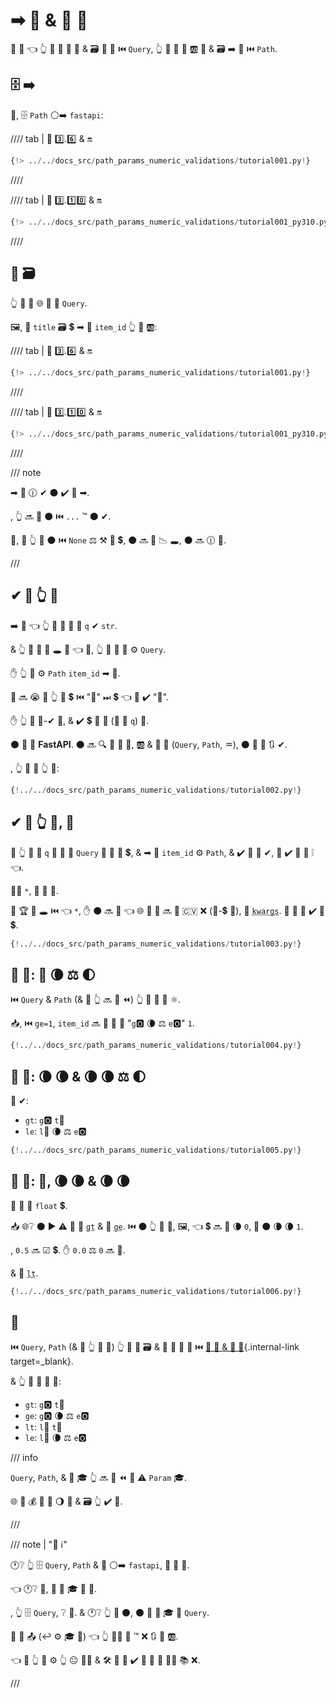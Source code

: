 # ➡ 🔢 &amp; 🔢 🔬

🎏 🌌 👈 👆 💪 📣 🌅 🔬 &amp; 🗃 🔢 🔢 ⏮️ `Query`, 👆 💪 📣 🎏 🆎 🔬 &amp; 🗃 ➡ 🔢 ⏮️ `Path`.

## 🗄 ➡

🥇, 🗄 `Path` ⚪️➡️ `fastapi`:

//// tab | 🐍 3️⃣.6️⃣ &amp; 🔛

```Python hl_lines="3"
{!> ../../docs_src/path_params_numeric_validations/tutorial001.py!}
```

////

//// tab | 🐍 3️⃣.1️⃣0️⃣ &amp; 🔛

```Python hl_lines="1"
{!> ../../docs_src/path_params_numeric_validations/tutorial001_py310.py!}
```

////

## 📣 🗃

👆 💪 📣 🌐 🎏 🔢 `Query`.

🖼, 📣 `title` 🗃 💲 ➡ 🔢 `item_id` 👆 💪 🆎:

//// tab | 🐍 3️⃣.6️⃣ &amp; 🔛

```Python hl_lines="10"
{!> ../../docs_src/path_params_numeric_validations/tutorial001.py!}
```

////

//// tab | 🐍 3️⃣.1️⃣0️⃣ &amp; 🔛

```Python hl_lines="8"
{!> ../../docs_src/path_params_numeric_validations/tutorial001_py310.py!}
```

////

/// note

➡ 🔢 🕧 ✔ ⚫️ ✔️ 🍕 ➡.

, 👆 🔜 📣 ⚫️ ⏮️ `...` ™ ⚫️ ✔.

👐, 🚥 👆 📣 ⚫️ ⏮️ `None` ⚖️ ⚒ 🔢 💲, ⚫️ 🔜 🚫 📉 🕳, ⚫️ 🔜 🕧 🚚.

///

## ✔ 🔢 👆 💪

➡️ 💬 👈 👆 💚 📣 🔢 🔢 `q` ✔ `str`.

&amp; 👆 🚫 💪 📣 🕳 🙆 👈 🔢, 👆 🚫 🤙 💪 ⚙️ `Query`.

✋️ 👆 💪 ⚙️ `Path` `item_id` ➡ 🔢.

🐍 🔜 😭 🚥 👆 🚮 💲 ⏮️ "🔢" ⏭ 💲 👈 🚫 ✔️ "🔢".

✋️ 👆 💪 🏤-✔ 👫, &amp; ✔️ 💲 🍵 🔢 (🔢 🔢 `q`) 🥇.

⚫️ 🚫 🤔 **FastAPI**. ⚫️ 🔜 🔍 🔢 👫 📛, 🆎 &amp; 🔢 📄 (`Query`, `Path`, ♒️), ⚫️ 🚫 💅 🔃 ✔.

, 👆 💪 📣 👆 🔢:

```Python hl_lines="7"
{!../../docs_src/path_params_numeric_validations/tutorial002.py!}
```

## ✔ 🔢 👆 💪, 🎱

🚥 👆 💚 📣 `q` 🔢 🔢 🍵 `Query` 🚫 🙆 🔢 💲, &amp; ➡ 🔢 `item_id` ⚙️ `Path`, &amp; ✔️ 👫 🎏 ✔, 🐍 ✔️ 🐥 🎁 ❕ 👈.

🚶‍♀️ `*`, 🥇 🔢 🔢.

🐍 🏆 🚫 🕳 ⏮️ 👈 `*`, ✋️ ⚫️ 🔜 💭 👈 🌐 📄 🔢 🔜 🤙 🇨🇻 ❌ (🔑-💲 👫), 💭 <abbr title="From: K-ey W-ord Arg-uments"><code>kwargs</code></abbr>. 🚥 👫 🚫 ✔️ 🔢 💲.

```Python hl_lines="7"
{!../../docs_src/path_params_numeric_validations/tutorial003.py!}
```

## 🔢 🔬: 👑 🌘 ⚖️ 🌓

⏮️ `Query` &amp; `Path` (&amp; 🎏 👆 🔜 👀 ⏪) 👆 💪 📣 🔢 ⚛.

📥, ⏮️ `ge=1`, `item_id` 🔜 💪 🔢 🔢 "`g`🅾 🌘 ⚖️ `e`🅾" `1`.

```Python hl_lines="8"
{!../../docs_src/path_params_numeric_validations/tutorial004.py!}
```

## 🔢 🔬: 🌘 🌘 &amp; 🌘 🌘 ⚖️ 🌓

🎏 ✔:

* `gt`: `g`🅾 `t`👲
* `le`: `l`👭 🌘 ⚖️ `e`🅾

```Python hl_lines="9"
{!../../docs_src/path_params_numeric_validations/tutorial005.py!}
```

## 🔢 🔬: 🎈, 🌘 🌘 &amp; 🌘 🌘

🔢 🔬 👷 `float` 💲.

📥 🌐❔ ⚫️ ▶️️ ⚠ 💪 📣 <abbr title="greater than"><code>gt</code></abbr> &amp; 🚫 <abbr title="greater than or equal"><code>ge</code></abbr>. ⏮️ ⚫️ 👆 💪 🚚, 🖼, 👈 💲 🔜 👑 🌘 `0`, 🚥 ⚫️ 🌘 🌘 `1`.

, `0.5` 🔜 ☑ 💲. ✋️ `0.0` ⚖️ `0` 🔜 🚫.

&amp; 🎏 <abbr title="less than"><code>lt</code></abbr>.

```Python hl_lines="11"
{!../../docs_src/path_params_numeric_validations/tutorial006.py!}
```

## 🌃

⏮️ `Query`, `Path` (&amp; 🎏 👆 🚫 👀) 👆 💪 📣 🗃 &amp; 🎻 🔬 🎏 🌌 ⏮️ [🔢 🔢 &amp; 🎻 🔬](query-params-str-validations.md){.internal-link target=_blank}.

&amp; 👆 💪 📣 🔢 🔬:

* `gt`: `g`🅾 `t`👲
* `ge`: `g`🅾 🌘 ⚖️ `e`🅾
* `lt`: `l`👭 `t`👲
* `le`: `l`👭 🌘 ⚖️ `e`🅾

/// info

`Query`, `Path`, &amp; 🎏 🎓 👆 🔜 👀 ⏪ 🏿 ⚠ `Param` 🎓.

🌐 👫 💰 🎏 🔢 🌖 🔬 &amp; 🗃 👆 ✔️ 👀.

///

/// note | "📡 ℹ"

🕐❔ 👆 🗄 `Query`, `Path` &amp; 🎏 ⚪️➡️ `fastapi`, 👫 🤙 🔢.

👈 🕐❔ 🤙, 📨 👐 🎓 🎏 📛.

, 👆 🗄 `Query`, ❔ 🔢. &amp; 🕐❔ 👆 🤙 ⚫️, ⚫️ 📨 👐 🎓 🌟 `Query`.

👫 🔢 📤 (↩️ ⚙️ 🎓 🔗) 👈 👆 👨‍🎨 🚫 ™ ❌ 🔃 👫 🆎.

👈 🌌 👆 💪 ⚙️ 👆 😐 👨‍🎨 &amp; 🛠️ 🧰 🍵 ✔️ 🚮 🛃 📳 🤷‍♂ 📚 ❌.

///

